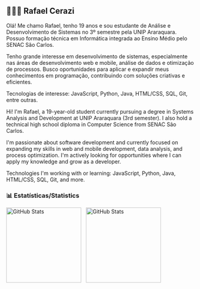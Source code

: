 ## 👩🏻‍💻 Rafael Cerazi

Olá! Me chamo Rafael, tenho 19 anos e sou estudante de Análise e Desenvolvimento de Sistemas no 3º semestre pela UNIP Araraquara. Possuo formação técnica em Informática integrada ao Ensino Médio pelo SENAC São Carlos.

Tenho grande interesse em desenvolvimento de sistemas, especialmente nas áreas de desenvolvimento web e mobile, análise de dados e otimização de processos. Busco oportunidades para aplicar e expandir meus conhecimentos em programação, contribuindo com soluções criativas e eficientes.

Tecnologias de interesse: JavaScript, Python, Java, HTML/CSS, SQL, Git, entre outras.

Hi! I'm Rafael, a 19-year-old student currently pursuing a degree in Systems Analysis and Development at UNIP Araraquara (3rd semester). I also hold a technical high school diploma in Computer Science from SENAC São Carlos.

I'm passionate about software development and currently focused on expanding my skills in web and mobile development, data analysis, and process optimization. I'm actively looking for opportunities where I can apply my knowledge and grow as a developer.

Technologies I'm working with or learning: JavaScript, Python, Java, HTML/CSS, SQL, Git, and more.

### 📊 Estatísticas/Statistics
<p>
  <img 
    align="left" 
    alt="GitHub Stats" 
    height="200" 
    style="padding-right: 10px;" 
    src="https://github-readme-stats.vercel.app/api?username=RafaelCerazi&show_icons=true&theme=tokyonight&include_all_commits=true&locale=pt-br" 
  />

<img 
      align="left" 
      alt="GitHub Stats" 
      height="200" 
      src="https://github-readme-stats.vercel.app/api/top-langs/?username=RafaelCerazi&theme=tokyonight&layout=compact&custom_title=Technologies&langs_count=9" 
  />

</p>
